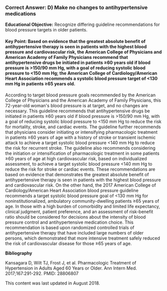 
### Correct Answer: D) Make no changes to antihypertensive medications 

**Educational Objective:** Recognize differing guideline recommendations for blood pressure targets in older patients.

#### **Key Point:** Based on evidence that the greatest absolute benefit of antihypertensive therapy is seen in patients with the highest blood pressure and cardiovascular risk, the American College of Physicians and American Academy of Family Physicians recommend that antihypertensive drugs be initiated in patients ≥60 years old if blood pressure is &gt;150/90 mm Hg, with a goal of reducing systolic blood pressure to &lt;150 mm Hg; the American College of Cardiology/American Heart Association recommends a systolic blood pressure target of &lt;130 mm Hg in patients ≥65 years old.

According to target blood pressure goals recommended by the American College of Physicians and the American Academy of Family Physicians, this 72-year-old woman's blood pressure is at target, and no changes are necessary. This guideline recommends that antihypertensive drugs be initiated in patients ≥60 years old if blood pressure is >150/90 mm Hg, with a goal of reducing systolic blood pressure to <150 mm Hg to reduce the risk for mortality, stroke, and cardiac events. The guideline further recommends that physicians consider initiating or intensifying pharmacologic treatment in patients ≥60 years of age with a history of stroke or transient ischemic attack to achieve a target systolic blood pressure <140 mm Hg to reduce the risk for recurrent stroke. The guideline also recommends considering the initiation or intensification of pharmacologic treatment in some patients ≥60 years of age at high cardiovascular risk, based on individualized assessment, to achieve a target systolic blood pressure <140 mm Hg to reduce the risk for stroke or cardiac events. These recommendations are based on evidence that demonstrates the greatest absolute benefit of antihypertensive therapy is seen in patients with the highest blood pressure and cardiovascular risk.
On the other hand, the 2017 American College of Cardiology/American Heart Association blood pressure guideline recommends a target systolic blood pressure goal of <130 mm Hg for noninstitutionalized, ambulatory community-dwelling patients ≥65 years of age. In those with a high burden of comorbidity and limited life expectancy, clinical judgment, patient preference, and an assessment of risk-benefit ratio should be considered for decisions about the intensity of blood pressure control and antihypertensive medication choice. This recommendation is based upon randomized controlled trials of antihypertensive therapy that have included large numbers of older persons, which demonstrated that more intensive treatment safely reduced the risk of cardiovascular disease for those ≥65 years of age.

**Bibliography**

Kansagara D, Wilt TJ, Frost J, et al. Pharmacologic Treatment of Hypertension in Adults Aged 60 Years or Older. Ann Intern Med. 2017;167:291-292. PMID: 28806807

This content was last updated in August 2018.